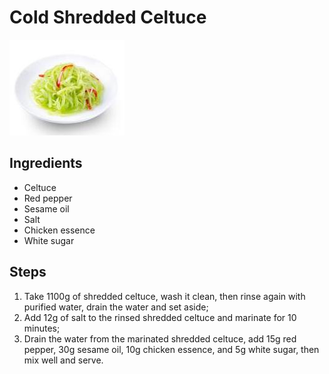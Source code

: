 # Cold Shredded Celtuce

![Cold Shredded Celtuce](../../images/%E5%87%89%E6%8B%8C%E8%8E%B4%E7%AC%8B%E4%B8%9D.jpg)


## Ingredients

- Celtuce
- Red pepper
- Sesame oil
- Salt
- Chicken essence
- White sugar

## Steps

1. Take 1100g of shredded celtuce, wash it clean, then rinse again with purified water, drain the water and set aside;
2. Add 12g of salt to the rinsed shredded celtuce and marinate for 10 minutes;
3. Drain the water from the marinated shredded celtuce, add 15g red pepper, 30g sesame oil, 10g chicken essence, and 5g white sugar, then mix well and serve.